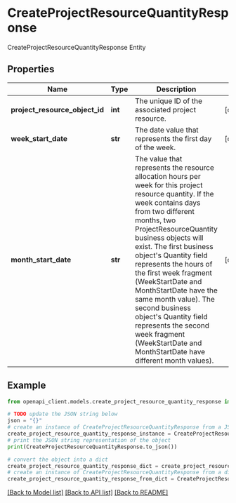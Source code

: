 # CreateProjectResourceQuantityResponse

CreateProjectResourceQuantityResponse Entity

## Properties

Name | Type | Description | Notes
------------ | ------------- | ------------- | -------------
**project_resource_object_id** | **int** | The unique ID of the associated project resource. | [optional] 
**week_start_date** | **str** | The date value that represents the first day of the week. | [optional] 
**month_start_date** | **str** | The value that represents the resource allocation hours per week for this project resource quantity. If the week contains days from two different months, two ProjectResourceQuantity business objects will exist. The first business object&#39;s Quantity field represents the hours of the first week fragment (WeekStartDate and MonthStartDate have the same month value). The second business object&#39;s Quantity field represents the second week fragment (WeekStartDate and MonthStartDate have different month values). | [optional] 

## Example

```python
from openapi_client.models.create_project_resource_quantity_response import CreateProjectResourceQuantityResponse

# TODO update the JSON string below
json = "{}"
# create an instance of CreateProjectResourceQuantityResponse from a JSON string
create_project_resource_quantity_response_instance = CreateProjectResourceQuantityResponse.from_json(json)
# print the JSON string representation of the object
print(CreateProjectResourceQuantityResponse.to_json())

# convert the object into a dict
create_project_resource_quantity_response_dict = create_project_resource_quantity_response_instance.to_dict()
# create an instance of CreateProjectResourceQuantityResponse from a dict
create_project_resource_quantity_response_from_dict = CreateProjectResourceQuantityResponse.from_dict(create_project_resource_quantity_response_dict)
```
[[Back to Model list]](../README.md#documentation-for-models) [[Back to API list]](../README.md#documentation-for-api-endpoints) [[Back to README]](../README.md)


